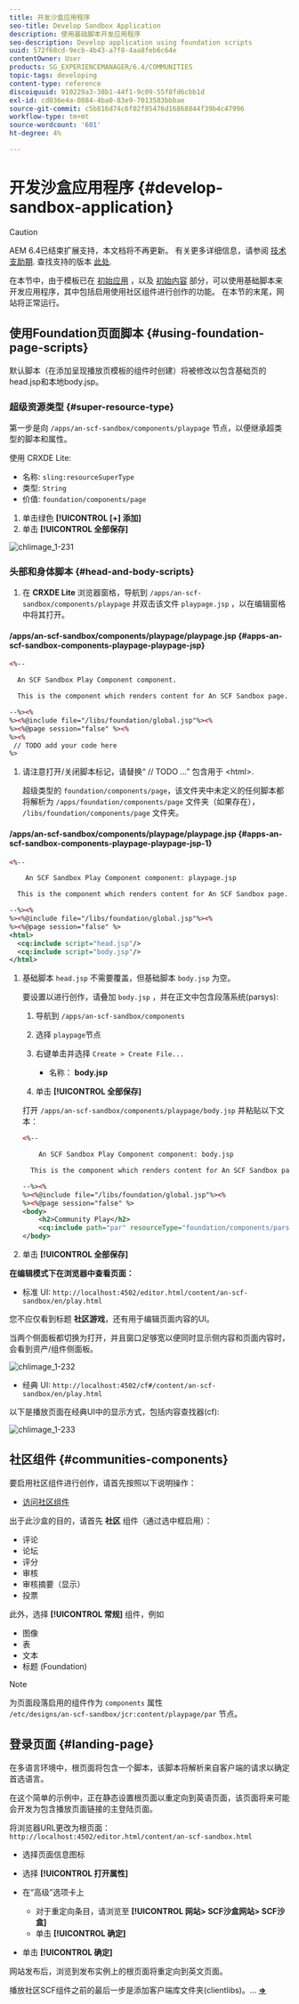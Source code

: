 ```yaml
---
title: 开发沙盒应用程序
seo-title: Develop Sandbox Application
description: 使用基础脚本开发应用程序
seo-description: Develop application using foundation scripts
uuid: 572f68cd-9ecb-4b43-a7f8-4aa8feb6c64e
contentOwner: User
products: SG_EXPERIENCEMANAGER/6.4/COMMUNITIES
topic-tags: developing
content-type: reference
discoiquuid: 910229a3-38b1-44f1-9c09-55f8fd6cbb1d
exl-id: cd036e4a-0884-4ba0-83e9-7013583bbbae
source-git-commit: c5b816d74c6f02f85476d16868844f39b4c47996
workflow-type: tm+mt
source-wordcount: '601'
ht-degree: 4%

---
```


# 开发沙盒应用程序 {#develop-sandbox-application}

>[!CAUTION]
>
>AEM 6.4已结束扩展支持，本文档将不再更新。 有关更多详细信息，请参阅 [技术支助期](https://helpx.adobe.com/cn/support/programs/eol-matrix.html). 查找支持的版本 [此处](https://experienceleague.adobe.com/docs/).

在本节中，由于模板已在 [初始应用](initial-app.md) ，以及 [初始内容](initial-content.md) 部分，可以使用基础脚本来开发应用程序，其中包括启用使用社区组件进行创作的功能。 在本节的末尾，网站将正常运行。

## 使用Foundation页面脚本 {#using-foundation-page-scripts}

默认脚本（在添加呈现播放页模板的组件时创建）将被修改以包含基础页的head.jsp和本地body.jsp。

### 超级资源类型 {#super-resource-type}

第一步是向 `/apps/an-scf-sandbox/components/playpage` 节点，以便继承超类型的脚本和属性。

使用 CRXDE Lite:

<!--Resolve steps below-->

* 名称: `sling:resourceSuperType`
* 类型: `String`
* 价值: `foundation/components/page`

1. 单击绿色 **[!UICONTROL [+] 添加]**
1. 单击 **[!UICONTROL 全部保存]**

![chlimage_1-231](assets/chlimage_1-231.png)

### 头部和身体脚本 {#head-and-body-scripts}

1. 在 **CRXDE Lite** 浏览器窗格，导航到 `/apps/an-scf-sandbox/components/playpage` 并双击该文件 `playpage.jsp` ，以在编辑窗格中将其打开。

#### /apps/an-scf-sandbox/components/playpage/playpage.jsp {#apps-an-scf-sandbox-components-playpage-playpage-jsp}

```xml
<%--

  An SCF Sandbox Play Component component.

  This is the component which renders content for An SCF Sandbox page.

--%><%
%><%@include file="/libs/foundation/global.jsp"%><%
%><%@page session="false" %><%
%><%
 // TODO add your code here
%>
```

1. 请注意打开/关闭脚本标记，请替换“ // TODO ...” 包含用于 &lt;html>.

   超级类型的 `foundation/components/page`，该文件夹中未定义的任何脚本都将解析为 `/apps/foundation/components/page` 文件夹（如果存在）， `/libs/foundation/components/page` 文件夹。

#### /apps/an-scf-sandbox/components/playpage/playpage.jsp {#apps-an-scf-sandbox-components-playpage-playpage-jsp-1}

```xml
<%--

    An SCF Sandbox Play Component component: playpage.jsp

  This is the component which renders content for An SCF Sandbox page.

--%><%
%><%@include file="/libs/foundation/global.jsp"%><%
%><%@page session="false" %>
<html>
  <cq:include script="head.jsp"/>
  <cq:include script="body.jsp"/>
</html>
```

1. 基础脚本 `head.jsp` 不需要覆盖，但基础脚本 `body.jsp` 为空。

   要设置以进行创作，请叠加 `body.jsp` ，并在正文中包含段落系统(parsys):

   1. 导航到 `/apps/an-scf-sandbox/components`
   1. 选择 `playpage`节点
   1. 右键单击并选择 `Create > Create File...`

      * 名称： **body.jsp**
   1. 单击 **[!UICONTROL 全部保存]**

   打开 `/apps/an-scf-sandbox/components/playpage/body.jsp` 并粘贴以下文本：

   ```xml
   <%--
   
       An SCF Sandbox Play Component component: body.jsp
   
     This is the component which renders content for An SCF Sandbox page.
   
   --%><%
   %><%@include file="/libs/foundation/global.jsp"%><%
   %><%@page session="false" %>
   <body>
       <h2>Community Play</h2>
       <cq:include path="par" resourceType="foundation/components/parsys" />
   </body>
   ```

1. 单击 **[!UICONTROL 全部保存]**

**在编辑模式下在浏览器中查看页面：**

* 标准 UI: `http://localhost:4502/editor.html/content/an-scf-sandbox/en/play.html`

您不应仅看到标题 **社区游戏**，还有用于编辑页面内容的UI。

当两个侧面板都切换为打开，并且窗口足够宽以便同时显示侧内容和页面内容时，会看到资产/组件侧面板。

![chlimage_1-232](assets/chlimage_1-232.png)

* 经典 UI: `http://localhost:4502/cf#/content/an-scf-sandbox/en/play.html`

以下是播放页面在经典UI中的显示方式，包括内容查找器(cf):

![chlimage_1-233](assets/chlimage_1-233.png)

## 社区组件 {#communities-components}

要启用社区组件进行创作，请首先按照以下说明操作：

* [访问社区组件](basics.md#accessing-communities-components)

出于此沙盒的目的，请首先 **社区** 组件（通过选中框启用）：

* 评论
* 论坛
* 评分
* 审核
* 审核摘要（显示）
* 投票

此外，选择 **[!UICONTROL 常规]** 组件，例如

* 图像
* 表
* 文本
* 标题 (Foundation)

>[!NOTE]
>
>为页面段落启用的组件作为 `components` 属性\
>`/etc/designs/an-scf-sandbox/jcr:content/playpage/par` 节点。

## 登录页面 {#landing-page}

在多语言环境中，根页面将包含一个脚本，该脚本将解析来自客户端的请求以确定首选语言。

在这个简单的示例中，正在静态设置根页面以重定向到英语页面，该页面将来可能会开发为包含播放页面链接的主登陆页面。

将浏览器URL更改为根页面： `http://localhost:4502/editor.html/content/an-scf-sandbox.html`

* 选择页面信息图标
* 选择 **[!UICONTROL 打开属性]**
* 在“高级”选项卡上

   * 对于重定向条目，请浏览至 **[!UICONTROL 网站> SCF沙盒网站> SCF沙盒]**
   * 单击 **[!UICONTROL 确定]**

* 单击 **[!UICONTROL 确定]**

网站发布后，浏览到发布实例上的根页面将重定向到英文页面。

播放社区SCF组件之前的最后一步是添加客户端库文件夹(clientlibs)。... **[⇒](add-clientlibs.md)**
